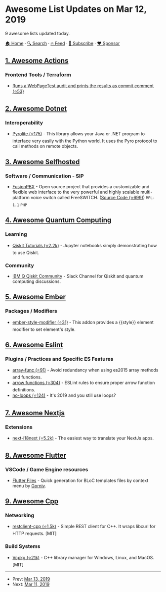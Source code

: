 # Awesome List Updates on Mar 12, 2019

9 awesome lists updated today.

[🏠 Home](/README.md) · [🔍 Search](https://www.trackawesomelist.com/search/) · [🔥 Feed](https://www.trackawesomelist.com/rss.xml) · [📮 Subscribe](https://trackawesomelist.us17.list-manage.com/subscribe?u=d2f0117aa829c83a63ec63c2f&id=36a103854c) · [❤️  Sponsor](https://github.com/sponsors/theowenyoung)



## [1. Awesome Actions](/content/sdras/awesome-actions/README.md)

### Frontend Tools / Terraform

*   [Runs a WebPageTest audit and prints the results as commit comment (⭐53)](https://github.com/JCofman/webPagetestAction)

## [2. Awesome Dotnet](/content/quozd/awesome-dotnet/README.md)

### Interoperability

*   [Pyrolite (⭐175)](https://github.com/irmen/Pyrolite) - This library allows your Java or .NET program to interface very easily with
    the Python world. It uses the Pyro protocol to call methods on remote objects.

## [3. Awesome Selfhosted](/content/awesome-selfhosted/awesome-selfhosted/README.md)

### Software / Communication - SIP

*   [FusionPBX](https://www.fusionpbx.com/) - Open source project that provides a customizable and flexible web interface to the very powerful and highly scalable multi-platform voice switch called FreeSWITCH. ([Source Code (⭐699)](https://github.com/fusionpbx/fusionpbx)) `MPL-1.1` `PHP`

## [4. Awesome Quantum Computing](/content/desireevl/awesome-quantum-computing/README.md)

### Learning

*   [Qiskit Tutorials (⭐2.2k)](https://github.com/Qiskit/qiskit-tutorial) - Jupyter notebooks simply demonstrating how to use Qiskit.

### Community

*   [IBM Q Qiskit Community](https://qiskit.slack.com/) - Slack Channel for Qiskit and quantum computing discussions.

## [5. Awesome Ember](/content/ember-community-russia/awesome-ember/README.md)

### Packages / Modifiers

*   [ember-style-modifier (⭐31)](https://github.com/jelhan/ember-style-modifier) - This addon provides a {{style}} element modifier to set element's style.

## [6. Awesome Eslint](/content/dustinspecker/awesome-eslint/README.md)

### Plugins / Practices and Specific ES Features

*   [array-func (⭐91)](https://github.com/freaktechnik/eslint-plugin-array-func) - Avoid redundancy when using es2015 array methods and functions.
*   [arrow functions (⭐304)](https://github.com/getify/eslint-plugin-proper-arrows) - ESLint rules to ensure proper arrow function definitions.
*   [no-loops (⭐124)](https://github.com/buildo/eslint-plugin-no-loops) - It's 2019 and you still use loops?

## [7. Awesome Nextjs](/content/unicodeveloper/awesome-nextjs/README.md)

### Extensions

*   [next-i18next (⭐5.2k)](https://github.com/isaachinman/next-i18next) - The easiest way to translate your NextJs apps.

## [8. Awesome Flutter](/content/Solido/awesome-flutter/README.md)

### VSCode / Game Engine resources

*   [Flutter Files](https://marketplace.visualstudio.com/items?itemName=gornivv.vscode-flutter-files) - Quick generation for BLoC templates files by context menu by [Gorniv](https://github.com/gorniv).

## [9. Awesome Cpp](/content/fffaraz/awesome-cpp/README.md)

### Networking

*   [restclient-cpp (⭐1.5k)](https://github.com/mrtazz/restclient-cpp) - Simple REST client for C++. It wraps libcurl for HTTP requests. \[MIT]

### Build Systems

*   [Vcpkg (⭐21k)](https://github.com/microsoft/vcpkg) - C++ library manager for Windows, Linux, and MacOS. \[MIT]

---

- Prev: [Mar 13, 2019](/content/2019/03/13/README.md)
- Next: [Mar 11, 2019](/content/2019/03/11/README.md)